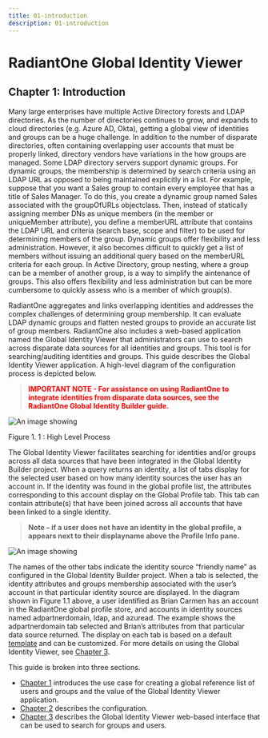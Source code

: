 ```yaml
---
title: 01-introduction
description: 01-introduction
---
```

         
# RadiantOne Global Identity Viewer

## Chapter 1: Introduction

Many large enterprises have multiple Active Directory forests and LDAP directories. As the number of directories continues to grow, and expands to cloud directories (e.g. Azure AD, Okta), getting a global view of identities and groups can be a huge challenge. In addition to the number of disparate directories, often containing overlapping user accounts that must be properly linked, directory vendors have variations in the how groups are managed. Some LDAP directory servers support dynamic groups. For dynamic groups, the membership is determined by search criteria using an LDAP URL as opposed to being maintained explicitly in a list. For example, suppose that you want a Sales group to contain every employee that has a title of Sales Manager. To do this, you create a dynamic group named Sales associated with the groupOfURLs objectclass. Then, instead of statically assigning member DNs as unique members (in the member or uniqueMember attribute), you define a memberURL attribute that contains the LDAP URL and criteria (search base, scope and filter) to be used for determining members of the group. Dynamic groups offer flexibility and less administration. However, it also becomes difficult to quickly get a list of members without issuing an additional query based on the memberURL criteria for each group. In Active Directory, group nesting, where a group can be a member of another group, is a way to simplify the aintenance of groups. This also offers flexibility and less administration but can be more cumbersome to quickly assess who is a member of which group(s).

RadiantOne aggregates and links overlapping identities and addresses the complex challenges of determining group membership. It can evaluate LDAP dynamic groups and flatten nested groups to provide an accurate list of group members. RadiantOne also includes a web-based application named the Global Identity Viewer that administrators can use to search across disparate data sources for all identities and groups. This tool is for searching/auditing identities and groups. This guide describes the Global Identity Viewer application. A high-level diagram of the configuration process is depicted below.

><span style="color:red">**IMPORTANT NOTE - For assistance on using RadiantOne to integrate identities from disparate data sources, see the RadiantOne Global Identity Builder guide.**

![An image showing ](Media/Image1.1.jpg)

Figure 1. 1 : High Level Process

The Global Identity Viewer facilitates searching for identities and/or groups across all data sources that have been integrated in the Global Identity Builder project. When a query returns an identity, a list of tabs display for the selected user based on how many identity sources the user has an account in. If the identity was found in the global profile list, the attributes corresponding to this account display on the Global Profile tab. This tab can contain attribute(s) that have been joined across all accounts that have been linked to a single identity.

>**Note – if a user does not have an identity in the global profile, a appears next to their displayname above the Profile Info pane.**

![An image showing ](Media/Image1.2.jpg)

The names of the other tabs indicate the identity source “friendly name” as configured in the Global Identity Builder project. When a tab is selected, the identity attributes and groups membership associated with the user’s account in that particular identity source are displayed. In the diagram shown in Figure 1.1 above, a user identified as Brian Carmen has an account in the RadiantOne global profile store, and accounts in identity sources named adpartnerdomain, ldap, and azuread. The example shows the adpartnerdomain tab selected and Brian’s attributes from that particular data source returned. The display on each tab is based on a default [template](03-global-identity-viewer.md#auto-generate-templates) and can be customized. For more details on using the Global Identity Viewer, see [Chapter 3](03-global-identity-viewer.md).

This guide is broken into three sections.

- [Chapter 1](01-introduction.md) introduces the use case for creating a global reference list of users and
groups and the value of the Global Identity Viewer application.
- [Chapter 2](02-configuration.md) describes the configuration.
- [Chapter 3](03-global-identity-viewer.md) describes the Global Identity Viewer web-based interface that can be used to search for groups and users.

